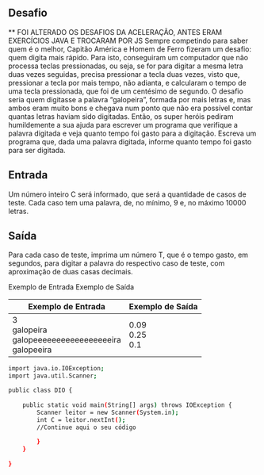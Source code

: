 ## Desafio

** FOI ALTERADO OS DESAFIOS DA ACELERAÇÃO, ANTES ERAM EXERCÍCIOS JAVA E TROCARAM POR JS
Sempre competindo para saber quem é o melhor, Capitão América e Homem de Ferro fizeram um desafio: quem digita mais rápido. Para isto, conseguiram um computador que não processa teclas pressionadas, ou seja, se for para digitar a mesma letra duas vezes seguidas, precisa pressionar a tecla duas vezes, visto que, pressionar a tecla por mais tempo, não adianta, e calcularam o tempo de uma tecla pressionada, que foi de um centésimo de segundo.
O desafio seria quem digitasse a palavra “galopeira”, formada por mais letras e, mas ambos eram muito bons e chegava num ponto que não era possível contar quantas letras haviam sido digitadas. Então, os super heróis pediram humildemente a sua ajuda para escrever um programa que verifique a palavra digitada e veja quanto tempo foi gasto para a digitação.
Escreva um programa que, dada uma palavra digitada, informe quanto tempo foi gasto para ser digitada.

## Entrada

Um número inteiro C será informado, que será a quantidade de casos de teste. Cada caso tem uma palavra, de, no mínimo, 9 e, no máximo 10000 letras.

## Saída

Para cada caso de teste, imprima um número T, que é o tempo gasto, em segundos, para digitar a palavra do respectivo caso de teste, com aproximação de duas casas decimais.

Exemplo de Entrada	Exemplo de Saída

| Exemplo de Entrada | Exemplo de Saída|
| ---|--- |
| 3<br />galopeira<br />galopeeeeeeeeeeeeeeeeeira<br />galopeeira | 0.09<br />0.25<br />0.1 |


```bash
import java.io.IOException;
import java.util.Scanner;

public class DIO {
	
    public static void main(String[] args) throws IOException {
    	Scanner leitor = new Scanner(System.in);
    	int C = leitor.nextInt();
    	//Continue aqui o seu código
    
    	}
    }
	
}


```
